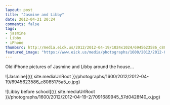 ```yaml
---
layout: post
title: "Jasmine and Libby"
date: 2012-04-21 20:24
comments: false
tags: 
- jasmine
- Libby
- iPhone
thumbsrc: http://media.eick.us/2012/2012-04-19/1024x1024/6945623586_c8085175a5_o.jpg
featured_image: "https://www.eick.us/media/photographs/1600/2012/2012-04-19-2/7091689945_57d0428f40_o.jpg"
---
```

Old iPhone pictures of Jasmine and Libby around the house...



![Jasmine]({{ site.mediaUrlRoot }}/photographs/1600/2012/2012-04-19/6945623586_c8085175a5_o.jpg)




![Libby before school]({{ site.mediaUrlRoot }}/photographs/1600/2012/2012-04-19-2/7091689945_57d0428f40_o.jpg)

